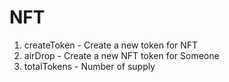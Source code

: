 # NFT

1. createToken - Create a new token for NFT
2. airDrop - Create a new NFT token for Someone
3. totalTokens - Number of supply
